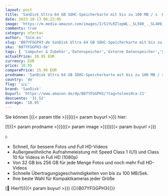 ```yaml
---
layout: post
title: 'SanDisk Ultra 64 GB SDHC-Speicherkarte mit bis zu 100 MB / s  Klasse 10 UHS-I'
date: 2023-10-13 06:22:05
image: 'https://m.media-amazon.com/images/I/51YLRZlepWL._SL500_._SL400_.jpg'
comments: true
category: ofertas
author: 'tole.es'
slug: 'B07YFGGPH3-de SanDisk Ultra 64 GB SDHC-Speicherkarte mit bis zu 100 MB /...'
sku: 'B07YFGGPH3-de'
tags: [ 'Computer & Zubehör','Datenspeicher','Externe Datenspeicher','SecureDigital-Cards','Speicherkarten','sandisk','🇩🇪', ]
actualPrice: 10.95 EUR
currency: EUR
price: 10.95
comparePrice: 15.99 EUR
prodname: 'SanDisk Ultra 64 GB SDHC-Speicherkarte mit bis zu 100 MB / s  Klasse 10 UHS-I'
country: 'de'
flag: '🇩🇪'
brand: 'SanDisk'
buyurl: 'https://www.amazon.de/dp/B07YFGGPH3/?tag=tolees0ca-21'
descuento: '31.52'
average: '10.95'
---
```


Sie können [{{< param title >}}]({{< param buyurl >}}) hier:

[![{{< param prodname >}}]({{< param image >}})]({{< param buyurl >}})

ℹ️:

- Schnell, für bessere Fotos und Full HD-Videos
- Außergewöhnliche Aufnahmeleistung mit Speed Class 1 (U1) und Class 10 für Videos in Full HD (1080p)
- Von 32 GB bis 256 GB für jede Menge Fotos und noch mehr Full HD-Videos
- Schnelle Übertragungsgeschwindigkeiten von bis zu 100 MB/Sek.
- Ihre beste Wahl für Kompaktkameras jeder Größe

[🛒 Hier!!]({{< param buyurl >}})
{{<world>}}B07YFGGPH3{{</world>}}
